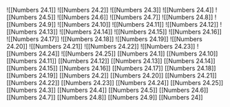 ![[Numbers 24.1]]
![[Numbers 24.2]]
![[Numbers 24.3]]
![[Numbers 24.4]]
![[Numbers 24.5]]
![[Numbers 24.6]]
![[Numbers 24.7]]
![[Numbers 24.8]]
![[Numbers 24.9]]
![[Numbers 24.10]]
![[Numbers 24.11]]
![[Numbers 24.12]]
![[Numbers 24.13]]
![[Numbers 24.14]]
![[Numbers 24.15]]
![[Numbers 24.16]]
![[Numbers 24.17]]
![[Numbers 24.18]]
![[Numbers 24.19]]
![[Numbers 24.20]]
![[Numbers 24.21]]
![[Numbers 24.22]]
![[Numbers 24.23]]
![[Numbers 24.24]]
![[Numbers 24.25]]
[[Numbers 24.1]]
[[Numbers 24.10]]
[[Numbers 24.11]]
[[Numbers 24.12]]
[[Numbers 24.13]]
[[Numbers 24.14]]
[[Numbers 24.15]]
[[Numbers 24.16]]
[[Numbers 24.17]]
[[Numbers 24.18]]
[[Numbers 24.19]]
[[Numbers 24.2]]
[[Numbers 24.20]]
[[Numbers 24.21]]
[[Numbers 24.22]]
[[Numbers 24.23]]
[[Numbers 24.24]]
[[Numbers 24.25]]
[[Numbers 24.3]]
[[Numbers 24.4]]
[[Numbers 24.5]]
[[Numbers 24.6]]
[[Numbers 24.7]]
[[Numbers 24.8]]
[[Numbers 24.9]]
[[Numbers 24]]
